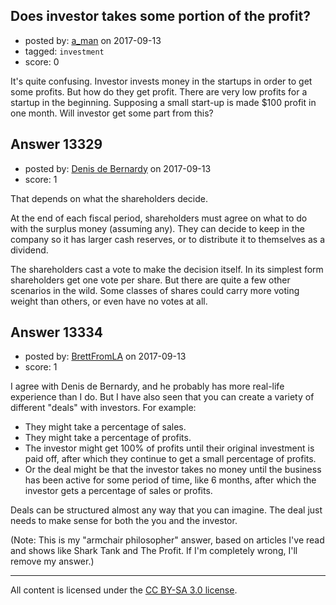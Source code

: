 ## Does investor takes some portion of the profit?

- posted by: [a_man](https://stackexchange.com/users/10127129/a-man) on 2017-09-13
- tagged: `investment`
- score: 0

It's quite confusing. Investor invests money in the startups in order to get some profits. But how do they get profit.
There are very low profits for a startup in the beginning. Supposing a small start-up  is made $100 profit in one month.
Will investor get some part from this?


## Answer 13329

- posted by: [Denis de Bernardy](https://stackexchange.com/users/182468/denis-de-bernardy) on 2017-09-13
- score: 1

That depends on what the shareholders decide.

At the end of each fiscal period, shareholders must agree on what to do with the surplus money (assuming any). They can decide to keep in the company so it has larger cash reserves, or to distribute it to themselves as a dividend.

The shareholders cast a vote to make the decision itself. In its simplest form shareholders get one vote per share. But there are quite a few other scenarios in the wild. Some classes of shares could carry more voting weight than others, or even have no votes at all.


## Answer 13334

- posted by: [BrettFromLA](https://stackexchange.com/users/2813127/brettfromla) on 2017-09-13
- score: 1

I agree with Denis de Bernardy, and he probably has more real-life experience than I do. But I have also seen that you can create a variety of different "deals" with investors. For example:

 - They might take a percentage of sales.
 - They might take a percentage of profits.
 - The investor might get 100% of profits until their original investment is paid off, after which they continue to get a small percentage of profits.
 - Or the deal might be that the investor takes no money until the business has been active for some period of time, like 6 months, after which the investor gets a percentage of sales or profits.

Deals can be structured almost any way that you can imagine. The deal just needs to make sense for both the you and the investor.

(Note: This is my "armchair philosopher" answer, based on articles I've read and shows like Shark Tank and The Profit. If I'm completely wrong, I'll remove my answer.)



---

All content is licensed under the [CC BY-SA 3.0 license](https://creativecommons.org/licenses/by-sa/3.0/).
